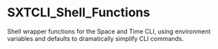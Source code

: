 # SXTCLI_Shell_Functions
Shell wrapper functions for the Space and Time CLI, using environment variables and defaults to dramatically simplify CLI commands.

